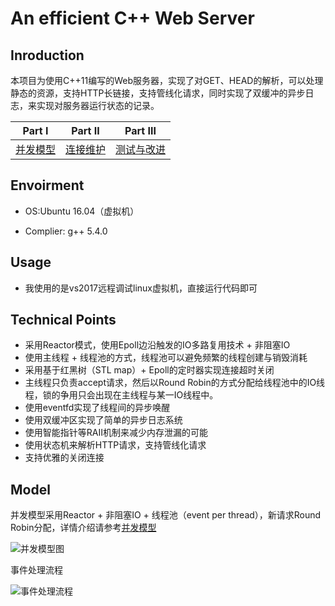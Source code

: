 # An efficient C++ Web Server

## Inroduction

本项目为使用C++11编写的Web服务器，实现了对GET、HEAD的解析，可以处理静态的资源，支持HTTP长链接，支持管线化请求，同时实现了双缓冲的异步日志，来实现对服务器运行状态的记录。

| Part Ⅰ | Part Ⅱ | Part Ⅲ |
|:------:|:------:|:------:|
| [并发模型](并发模型) | [连接维护](连接维护) | [测试与改进](测试与改进)  |


## Envoirment
- OS:Ubuntu 16.04（虚拟机）

- Complier: g++ 5.4.0

## Usage
- 我使用的是vs2017远程调试linux虚拟机，直接运行代码即可

## Technical Points
- 采用Reactor模式，使用Epoll边沿触发的IO多路复用技术 + 非阻塞IO
- 使用主线程 + 线程池的方式，线程池可以避免频繁的线程创建与销毁消耗
- 采用基于红黑树（STL map）+ Epoll的定时器实现连接超时关闭
- 主线程只负责accept请求，然后以Round Robin的方式分配给线程池中的IO线程，锁的争用只会出现在主线程与某一IO线程中。
- 使用eventfd实现了线程间的异步唤醒
- 使用双缓冲区实现了简单的异步日志系统
- 使用智能指针等RAII机制来减少内存泄漏的可能
- 使用状态机来解析HTTP请求，支持管线化请求
- 支持优雅的关闭连接

## Model
并发模型采用Reactor + 非阻塞IO + 线程池（event per thread），新请求Round Robin分配，详情介绍请参考[并发模型](并发模型)

![并发模型图](https://github.com/wangsen1994/web_server/tree/master/datum/并发模型图.jpg)

事件处理流程

![事件处理流程](https://github.com/wangsen1994/web_server/tree/master/datum/事件处理流程.jpg)

